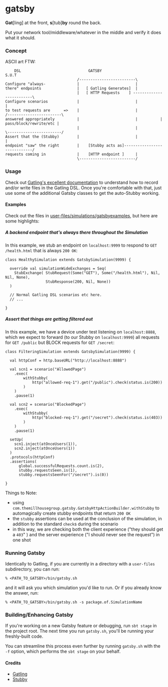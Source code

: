 gatsby
============================

__Gat__[ling] at the front, __s__[tub]__by__ round the back.

Put your network tool/middleware/whatever in the middle and verify it does what it should.

### Concept
ASCII art FTW:

```
    DSL	                             GATSBY                                      S.U.T
   	                	    	/-------------------------\
Configure "always-  			|                         |
there" endpoints	   	    	|   [ Gatling Generates]  |
								|   [ HTTP Requests    ] -------------------------\
Configure scenarios	 			|                         |                       |
to test requests are	  =>	|                         |            /------------------------\
answered appropriately	    	|                         |          | pass/block/rewrite/etc |
	                       		|                         |          \------------------------/
Assert that the (Stubby)		|                         |                       |
endpoint "saw" the right   		|    [Stubby acts as]-----------------------------/
requests coming in    			|    [HTTP endpoint ]     |
                           		\-------------------------/
```


### Usage
Check out [Gatling's excellent documentation](http://gatling.io/docs/2.0.0/) to understand how to record and/or write files in the Gatling DSL. Once you're comfortable with that, just use some of the additional Gatsby classes to get the auto-Stubby working.

#### Examples
Check out the files in [user-files/simulations/gatsbyexamples](https://github.com/themillhousegroup/gatsby/tree/master/user-files/simulations/gatsbyexamples), but here are some highlights:

##### A backend endpoint that's always there throughout the Simulation
In this example, we stub an endpoint on `localhost:9999` to respond to `GET /health.html` that is always `200 OK`:

```
class HealthySimulation extends GatsbySimulation(9999) {

  override val simulationWideExchanges = Seq(
    StubExchange( StubRequest(Some("GET"), Some("/health.html"), Nil, Nil, None),
                  StubResponse(200, Nil, None))
  )

  // Normal Gatling DSL scenarios etc here.
  // ...
  
}
```

##### Assert that things are getting filtered out
In this example, we have a device under test listening on `localhost:8888`, which we expect to  forward (to our Stubby on `localhost:9999`) all requests for `GET /public` but BLOCK requests for `GET /secret`:

```
class FilteringSimulation extends GatsbySimulation(9999) {

  val httpConf = http.baseURL("http://localhost:8888")
  
  val scn1 = scenario("AllowedPage")
    .exec(
    	withStubby(
    		http("allowed-req-1").get("/public").check(status.is(200))
    	)
    )
    .pause(1)

  val scn2 = scenario("BlockedPage")
    .exec(
    	withStubby(
    		http("blocked-req-1").get("/secret").check(status.is(403))
    	)
    )
    .pause(1)

  setUp(
    scn1.inject(atOnceUsers(1)),
    scn2.inject(atOnceUsers(1))
  )
  .protocols(httpConf)
  .assertions(
      global.successfulRequests.count.is(2),
      stubby.requestsSeen.is(1),
      stubby.requestsSeenFor("/secret").is(0))
  
}
```

Things to Note:

  - using `com.themillhousegroup.gatsby.GatsbyHttpActionBuilder.withStubby` to automagically create stubby endpoints that return `200 OK`
  - the `stubby` assertions can be used at the conclusion of the simulation, in addition to the standard `check`s during the scenario
  - in this way, we are checking both the client experience ("they should get a `403`" ) and the server experience ("I should never see the request") in one shot

### Running Gatsby
Identically to Gatling, if you are currently in a directory with a `user-files` subdirectory, you can run:

```% <PATH_TO_GATSBY>/bin/gatsby.sh```

and it will ask you which simulation you'd like to run. Or if you already know the answer, run:

```% <PATH_TO_GATSBY>/bin/gatsby.sh -s package.of.SimulationName```

### Building/Enhancing Gatsby
If you're working on a new Gatsby feature or debugging, run `sbt stage` in the project root. The next time you run `gatsby.sh`, you'll be running your freshly-built code.

You can streamline this process even further by running `gatsby.sh` with the `-f` option, which performs the `sbt stage` on your behalf.


#### Credits

  - [Gatling](http://gatling.io/)
  - [Stubby](https://github.com/headexplodes/http-stub-server-scala)

